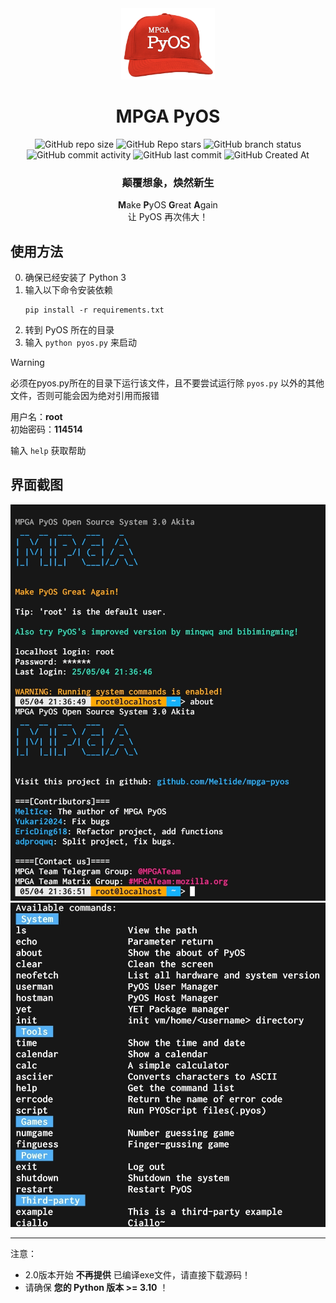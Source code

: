 <div align="center">

<img src="res/logo.png" height="114px">

# MPGA PyOS
![GitHub repo size](https://img.shields.io/github/repo-size/Meltide/mpga-pyos)
![GitHub Repo stars](https://img.shields.io/github/stars/Meltide/mpga-pyos?style=flat)
![GitHub branch status](https://img.shields.io/github/checks-status/Meltide/mpga-pyos/main)
![GitHub commit activity](https://img.shields.io/github/commit-activity/t/Meltide/mpga-pyos)
![GitHub last commit](https://img.shields.io/github/last-commit/Meltide/mpga-pyos)
![GitHub Created At](https://img.shields.io/github/created-at/Meltide/mpga-pyos) 
### 颠覆想象，焕然新生

**M**ake **P**yOS **G**reat **A**gain
<br>
让 PyOS 再次伟大！

</div>

## 使用方法
0. 确保已经安装了 Python 3
1. 输入以下命令安装依赖
    ```
    pip install -r requirements.txt
    ```
2. 转到 PyOS 所在的目录
3. 输入 `python pyos.py` 来启动

> [!WARNING]
> 必须在pyos.py所在的目录下运行该文件，且不要尝试运行除 `pyos.py` 以外的其他文件，否则可能会因为绝对引用而报错

用户名：**root**
<br>
初始密码：**114514**

输入 `help` 获取帮助

## 界面截图
![ui1](res/ui1.jpg)
![ui2](res/ui2.jpg)

----
注意：  
- 2.0版本开始 **不再提供** 已编译exe文件，请直接下载源码！   
- 请确保 **您的 Python 版本 >= 3.10** ！
